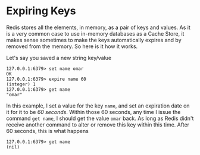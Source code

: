 # Expiring Keys

Redis stores all the elements, in memory, as a pair of keys and values. As it is a
very common case to use in-memory databases as a Cache Store, it makes sense sometimes
to make the keys automatically expires and by removed from the memory. So here is
it how it works.

Let's say you saved a new string key/value

```
127.0.0.1:6379> set name omar
OK
127.0.0.1:6379> expire name 60
(integer) 1
127.0.0.1:6379> get name
"omar"
```

In this example, I set a value for the key `name`, and set an expiration date on it
for it to be *60 seconds*. Within those 60 seconds, any time I issue the command
`get name`, I should get the value `omar` back. As long as Redis didn't receive another
command to alter or remove this key within this time. After 60 seconds, this is
what happens

```
127.0.0.1:6379> get name
(nil)
```

